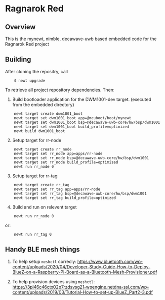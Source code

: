 <!--
#
# Licensed to the Apache Software Foundation (ASF) under one
# or more contributor license agreements.  See the NOTICE file
# distributed with this work for additional information
# regarding copyright ownership.  The ASF licenses this file
# to you under the Apache License, Version 2.0 (the
# "License"); you may not use this file except in compliance
# with the License.  You may obtain a copy of the License at
#
# http://www.apache.org/licenses/LICENSE-2.0
#
# Unless required by applicable law or agreed to in writing,
# software distributed under the License is distributed on an
# "AS IS" BASIS, WITHOUT WARRANTIES OR CONDITIONS OF ANY
#  KIND, either express or implied.  See the License for the
# specific language governing permissions and limitations
# under the License.
#
-->

# Ragnarok Red

## Overview

This is the mynewt, nimble, decawave-uwb based embedded code for the Ragnarok Red project

## Building

After cloning the repositry, call
```
    $ newt upgrade
```

To retrieve all project repository dependencies. Then:

1. Build bootloader application for the DWM1001-dev target.
(executed from the embedded directory)

```
    newt target create dwm1001_boot
    newt target set dwm1001_boot app=@mcuboot/boot/mynewt
    newt target set dwm1001_boot bsp=@decawave-uwb-core/hw/bsp/dwm1001
    newt target set dwm1001_boot build_profile=optimized
    newt build dwm1001_boot
```

2. Setup target for rr-node

```
    newt target create rr_node
    newt target set rr_node app=apps/rr-node
    newt target set rr_node bsp=@decawave-uwb-core/hw/bsp/dwm1001
    newt target set rr_node build_profile=optimized
    newt run rr_node 0
```

3. Setup target for rr-tag

```
    newt target create rr_tag
    newt target set rr_tag app=apps/rr-node
    newt target set rr_tag bsp=@decawave-uwb-core/hw/bsp/dwm1001
    newt target set rr_tag build_profile=optimized
```

4. Build and run on relevent target

```
    newt run rr_node 0
```

or:

```
    newt run rr_tag 0
```

## Handy BLE mesh things

1. To help setup `meshctl` correcly:
    https://www.bluetooth.com/wp-content/uploads/2020/04/Developer-Study-Guide-How-to-Deploy-BlueZ-on-a-Raspberry-Pi-Board-as-a-Bluetooth-Mesh-Provisioner.pdf

2. To help provision devices using `meshctl`:
    https://3pl46c46ctx02p7rzdsvsg21-wpengine.netdna-ssl.com/wp-content/uploads/2019/03/Tutorial-How-to-set-up-BlueZ_Part2-3.pdf
